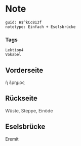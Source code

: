 # Note
```
guid: H$^kCc813f
notetype: Einfach + Eselsbrücke
```

### Tags
```
Lektion4
Vokabel
```

## Vorderseite
<span style="color: rgb(62, 62, 62);">ἡ ἔρημος</span>

## Rückseite
<span style="color: rgb(62, 62, 62);">Wüste, Steppe, Einöde</span>

## Eselsbrücke
Eremit

